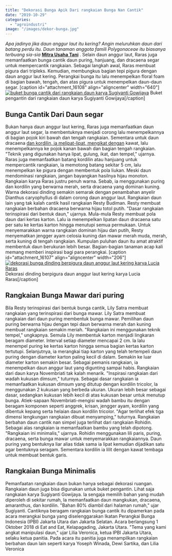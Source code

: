 ```yaml
---
title: "Dekorasi Bunga Apik Dari rangkaian Bunga Nan Cantik"
date: "2019-10-29"
categories: 
  - "agroindustri"
image: "/images/dekor-bunga.jpg"
---
```


_Apa jadinya jika daun anggur laut itu kering? Angin meluruhkan daun dari batang perdu itu. Daun tanaman anggota famili Polygonaceae itu biasanya terbuang sia-sia_ **[Mitra Usaha Tani](http://localhost/mitra)** . Selain daun anggur laut, Raras juga memanfaatkan bunga cantik daun puring, hanjuang, dan dracaena segar untuk mempercantik rangkaian. Sebagai langkah awal, Raras membuat pigura dari tripleks. Kemudian, membungkus bagian tepi pigura dengan daun anggur laut kering. Perangkai bunga itu lalu menempelkan floral foam di bagian bawah, tengah, dan atas pigura untuk menempelkan daun-daun segar. \[caption id="attachment\_16108" align="aligncenter" width="640"\][![buket bunga cantik dari rangkaian daun karya Sugiyanti Gowijaya](/images/mawar_640x443.jpg)](http://localhost/mitra/wp-content/uploads/2019/10/mawar_640x443.jpg) Buket pengantin dari rangkaian daun karya Sugiyanti Gowijaya\[/caption\]

## Bunga Cantik Dari Daun segar

Bukan hanya daun anggur laut kering, Raras juga memanfaatkan daun anggur laut segar, la membentuknya menjadi corong lalu menempelkannya di bagian pojok kiri bawah dan tengah rangkaian. Sementara untuk daun dracaena [dan kordilin, ia melipat-lipat, mengikat dengan](http://localhost/mitra/budidaya-manggis-dengan-teknik-kaki.html) kawat, lalu menempelkannya ke pojok kanan bawah dan bagian tengah rangkaian. "Teknik yang digunakan hanya lipat, gulung, ikat, dan tempel," ujarnya. Raras juga memanfaatkan batang kordilin atau hanjuang untuk mempercantik rangkaian, la memotong batang sekitar 5 cm, lalu menempelkan ke pigura dengan membentuk pola liukan. Meski daun mendominasi rangkaian, jangan bayangkan hasilnya hijau monoton. Rangkaian karya Raras justru penuh warna. Sebab, ia menggunakan puring dan kordilin yang berwarna merah, serta dracaena yang dominan kuning. Warna dekorasi dinding semakin semarak dengan penambahan anyelir Dianthus caryophyllus di dalam corong daun anggur laut. Rangkaian daun lain yang tak kalah cantik hasil rangkaian Resty Budiman. Resty membuat rangkaian berbahan dracaena berwarna hijau totol putih. "Dasar rangkaian terinspirasi dari bentuk daun," ujarnya. Mula-mula Resty membuat pola daun dari kertas karton. Lalu ia menempelkan lipatan daun dracaena satu per satu ke kertas karton hingga menutupi semua permukaan. Untuk menyemarakkan warna rangkaian dominan hijau dan putih, Resty menyematkan jengger ayam celosia kuning dan mawar merah muda, merah, serta kuning di tengah rangkaian. Kumpulan puluhan daun itu amat atraktif membentuk daun berukuran lebih besar. Bagian-bagian tanaman acap kali memang memberi inspirasi bagi para perangkai. \[caption id="attachment\_16107" align="aligncenter" width="206"\][![dekorasi bunga dinding berpigura daun anggur laut kering karya Lucia Raras](/images/mawar_206x480.jpg)](http://localhost/mitra/wp-content/uploads/2019/10/mawar_206x480.jpg) Dekorasi dinding berpigura daun anggur laut kering karya Lucia Raras\[/caption\]

## Rangkaian Bunga Mawar dari puring

Bila Resty terinspirasi dari bentuk bunga cantik, Lily Satra membuat rangkaian yang terinspirasi dari bunga mawar. Lily Satra membuat rangkaian dari daun puring membentuk bunga mawar. Pemilihan daun puring berwarna hijau dengan tepi daun berwarna merah dan kuning membuat rangkaian semakin meriah. "Rangkaian ini menggunakan teknik tempel," ungkapnya. Semula Lily membentuk karton menjadi lingkaran beragam diameter. Interval setiap diameter mencapai 2 cm. la lalu menempel puring ke kertas karton hingga semua bagian kertas karton tertutupi. Selanjutnya, ia merangkai tiap karton yang telah tertempeli daun puring dengan diameter karton paling kecil di dalam. Semakin ke luar diameter karton semakin besar. Sebagai pemanis rangkaian, ia menempelkan daun anggur laut yang digunting sampai habis. Rangkaian dari daun karya Novembriati tak kalah menarik. "Inspirasi rangkaian dari wadah kukusan dimsum," tuturnya. Sebagai dasar rangkaian ia memanfaatkan kukusan dimsum yang ditutup dengan kordilin tricolor, la menggunakan 2 kukusan yang berbeda ukuran. Ukuran lebih besar sebagai dasar, sedangkan kukusan lebih kecil di atas kukusan besar untuk menutup bunga. Atiek-sapaan Novembriati-mengisi wadah bambu itu dengan beragam komponen seperti anggrek, krisan, jengger ayam, kordilin yang dibentuk kepang serta helaian daun kordilin tricolor. "Agar terlihat efek tiga dimensi lengkungan rangkaian dibuat menyamping," tuturnya. Rangkaian berbahan daun cantik nan simpel juga terlihat dari rangkaian Rohidin. Sebagai alas rangkaian ia memanfaatkan bambu yang telah dipotong. "Rangkaian ini minimalis," ujarnya. Rohidin menggunakan lili paris, puring, dracaena, serta bunga mawar untuk menyemarakkan rangkaiannya. Daun puring yang bentuknya liar alias tidak sama ia lipat kemudian dijadikan satu agar bentuknya seragam. Sementara kordilin ia lilit dengan kawat tembaga untuk membuat bentuk garis.

## Rangkaian Bunga Minimalis

Pemanfaatan rangkaian daun bukan hanya sebagai dekorasi ruangan. Rangkaian daun juga bisa digunakan untuk buket pengantin. Lihat saja rangkaian karya Sugiyanti Gowijaya. la sengaja memilih bahan yang mudah diperoleh di sekitar rumah, la memanfaatkan daun mangkukan, dracaena, amaranthus, dan kordilin. "Bahan 80% diambil dari halaman rumah," ujar Sugiyanti. Cantiknya beragam rangkaian bunga cantik itu dipamerkan pada acara merangkai bunga yang diselenggarakan Ikatan Perangkai Bunga Indonesia (IPBI) Jakarta Utara dan Jakarta Selatan. Acara berlangsung 1 Oktober 2018 di Eat and Eat, Kelapagading, Jakarta Utara. "Tema yang kami angkat manipulasi daun," ujar Lilia Veronica, ketua IPBI Jakarta Utara, selaku ketua panitia. Pada acara itu panitia juga menampilkan rangkaian berbahan daun lain seperti karya Yoseph Winada, Dewi Sartika, dan Lilia Veronica

